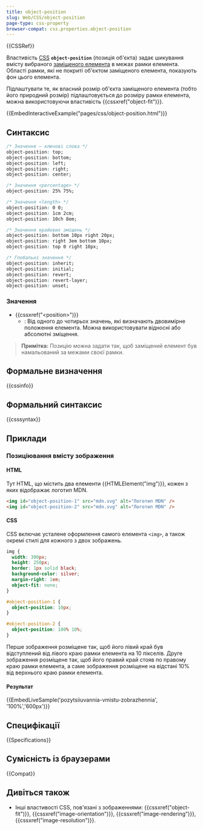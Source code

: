 ```yaml
---
title: object-position
slug: Web/CSS/object-position
page-type: css-property
browser-compat: css.properties.object-position
---
```


{{CSSRef}}

Властивість [CSS](/uk/docs/Web/CSS) **`object-position`** (позиція об'єкта) задає шикування вмісту вибраного [заміщеного елемента](/uk/docs/Web/CSS/Replaced_element) в межах рамки елемента. Області рамки, які не покриті об'єктом заміщеного елемента, показують фон цього елемента.

Підлаштувати те, як власний розмір об'єкта заміщеного елемента (тобто його природний розмір) підлаштовується до розміру рамки елемента, можна використовуючи властивість {{cssxref("object-fit")}}.

{{EmbedInteractiveExample("pages/css/object-position.html")}}

## Синтаксис

```css
/* Значення – ключові слова */
object-position: top;
object-position: bottom;
object-position: left;
object-position: right;
object-position: center;

/* Значення <percentage> */
object-position: 25% 75%;

/* Значення <length> */
object-position: 0 0;
object-position: 1cm 2cm;
object-position: 10ch 8em;

/* Значення крайових зміщень */
object-position: bottom 10px right 20px;
object-position: right 3em bottom 10px;
object-position: top 0 right 10px;

/* Глобальні значення */
object-position: inherit;
object-position: initial;
object-position: revert;
object-position: revert-layer;
object-position: unset;
```

### Значення

- {{cssxref("&lt;position&gt;")}}
  - : Від одного до чотирьох значень, які визначають двовимірне положення елемента. Можна використовувати відносні або абсолютні зміщення.

> **Примітка:** Позицію можна задати так, щоб заміщений елемент був намальований за межами своєї рамки.

## Формальне визначення

{{cssinfo}}

## Формальний синтаксис

{{csssyntax}}

## Приклади

### Позиціювання вмісту зображення

#### HTML

Тут HTML, що містить два елементи {{HTMLElement("img")}}, кожен з яких відображає логотип MDN.

```html
<img id="object-position-1" src="mdn.svg" alt="Логотип MDN" />
<img id="object-position-2" src="mdn.svg" alt="Логотип MDN" />
```

#### CSS

CSS включає усталене оформлення самого елемента `<img>`, а також окремі стилі для кожного з двох зображень.

```css
img {
  width: 300px;
  height: 250px;
  border: 1px solid black;
  background-color: silver;
  margin-right: 1em;
  object-fit: none;
}

#object-position-1 {
  object-position: 10px;
}

#object-position-2 {
  object-position: 100% 10%;
}
```

Перше зображення розміщене так, щоб його лівий край був відступлений від лівого краю рамки елемента на 10 пікселів. Друге зображення розміщене так, щоб його правий край стояв по правому краю рамки елемента, а саме зображення розміщене на відстані 10% від верхнього краю рамки елемента.

#### Результат

{{EmbedLiveSample('pozytsiiuvannia-vmistu-zobrazhennia', '100%','600px')}}

## Специфікації

{{Specifications}}

## Сумісність із браузерами

{{Compat}}

## Дивіться також

- Інші властивості CSS, пов'язані з зображеннями: {{cssxref("object-fit")}}, {{cssxref("image-orientation")}}, {{cssxref("image-rendering")}}, {{cssxref("image-resolution")}}.
